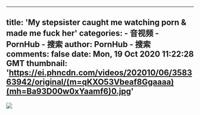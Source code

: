 
---
title: 'My stepsister caught me watching porn & made me fuck her'
categories: 
    - 音视频
    - PornHub - 搜索
author: PornHub - 搜索
comments: false
date: Mon, 19 Oct 2020 11:22:28 GMT
thumbnail: 'https://ei.phncdn.com/videos/202010/06/358363942/original/(m=qKXO53Vbeaf8Ggaaaa)(mh=Ba93D00w0xYaamf6)0.jpg'
---

<div>   
<img src="https://ei.phncdn.com/videos/202010/06/358363942/original/(m=qKXO53Vbeaf8Ggaaaa)(mh=Ba93D00w0xYaamf6)0.jpg" referrerpolicy="no-referrer">  
</div>
            